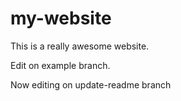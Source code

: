 # my-website

This is a really awesome website.

Edit on example branch.

Now editing on update-readme branch
